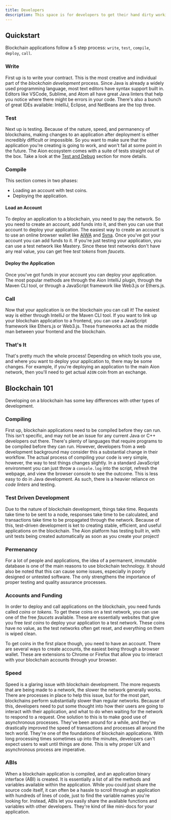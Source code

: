 ```yaml
---
title: Developers
description: This space is for developers to get their hand dirty working on the Aion network. These pages contain code example, API references, and workflow tutorials for the various parts of the ecosystem. If you're new to blockchain programming and want to get involved, then this is the place to be. If you're looking for more general information about the blockchain ecosystem and how you can incorporate it into your project, you should check out one of the other sections.
---
```


## Quickstart

Blockchain applications follow a 5 step process: `write`, `test`, `compile`, `deploy`, `call`.

### Write

First up is to write your contract. This is the most creative and individual part of the _blockchain development_ process. Since Java is already a widely used programming language, most text editors have syntax support built in. Editors like VSCode, Sublime, and Atom all have great Java linters that help you notice where there might be errors in your code. There's also a bunch of great IDEs available: IntelliJ, Eclipse, and NetBeans are the top three.

### Test

Next up is testing. Because of the nature, speed, and permanency of blockchains, making changes to an application after deployment is either incredibly difficult or impossible. So you want to make sure that the application you're creating is going to work, and won't fail at some point in the future. The Aion ecosystem comes with a suite of tests straight out of the box. Take a look at the [Test and Debug](/developers/test-and-debug) section for more details.

### Compile

This section comes in two phases:

- Loading an account with test coins.
- Deploying the application.

#### Load an Account

To deploy an application to a blockchain, you need to pay the network. So you need to create an account, add funds into it, and then you can use that account to deploy your application. The easiest way to create an account is to use an online browser wallet like [AIWA](/developers/tools/wallets) and [Syna](/developers/tools/wallets). Once you've got your account you can add funds to it. If you're just testing your application, you can use a test network like Mastery. Since these
test networks don't have any real value, you can get free _test tokens_ from _faucets_.

#### Deploy the Application

Once you've got funds in your account you can deploy your application. The most popular methods are through the Aion IntelliJ plugin, through the Maven CLI tool, or through a JavaScript framework like Web3.js or Ethers.js.

### Call

Now that your application is on the blockchain you can call it! The easiest way is either through IntelliJ or the Maven CLI tool. If you want to link up your blockchain application to a frontend, you can use a JavaScript framework like Ethers.js or Web3.js. These frameworks act as the middle man between your frontend and the blockchain.

### That's It

That's pretty much the whole process! Depending on which tools you use, and where you want to deploy your application to, there may be some changes. For example, if you're deploying an application to the main Aion network, then you'll need to get actual `AION` coin from an exchange.

## Blockchain 101

Developing on a blockchain has some key differences with other types of development.

### Compiling

First up, blockchain applications need to be compiled before they can run. This isn't specific, and may not be an issue for any current Java or C++ developers out there. There's plenty of languages that require programs to be compiled before they can run. However, developers from a web development background may consider this a substantial change in their workflow. The actual process of compiling your code is very simple, however, the way to test things changes slightly. In a standard
JavaScript environment you can just throw a `console.log` into the script, refresh the webpage, and view the browser console to see the outcome. This is less easy to do in Java development. As such, there is a heavier reliance on _code linters_ and testing.

### Test Driven Development

Due to the nature of blockchain development, things take time. Requests take time to be sent to a node, responses take time to be calculated, and transactions take time to be propagated through the network. Because of this, test-driven development is ket to creating stable, efficient, and useful applications on the blockchain. The Aion platform has testing built in, with unit tests being created automatically as soon as you create your project!

### Permenancy

For a lot of people and applications, the idea of a permanent, immutable database is one of the main reasons to use blockchain technology. It should also be noted that this can cause some issues, especially in poorly designed or untested software. The only strengthens the importance of proper testing and quality assurance processes.

### Accounts and Funding

In order to deploy and call applications on the blockchain, you need funds called _coins_ or _tokens_. To get these coins on a test network, you can use one of the free _faucets_ available. These are essentially websites that give you free _test coins_ to deploy your application to a test network. These coins have no value, as the test networks often get reset, and everything on them is wiped clean. 

To get coins in the first place though, you need to have an account. There are several ways to create accounts, the easiest being through a browser wallet. These are extensions to Chrome or Firefox that allow you to interact with your blockchain accounts through your browser.

### Speed

Speed is a glaring issue with blockchain development. The more requests that are being made to a network, the slower the network generally works. There are processes in place to help this issue, but for the most part, blockchains perform substantially slower than regular networks. Because of this, developers need to put some thought into how their users are going to interact with their application, and what to do when waiting for the network to respond to a request. One solution to
this is to make good use of asynchronous processes. They've been around for a while, and they've drastically improved the speed of transactions and processes all around the tech world. They're one of the foundations of blockchain applications. With long processing times sometimes up into the minutes, developers can't expect users to wait until things are done. This is why proper UX and asynchronous process are imperative.

### ABIs

When a blockchain application is compiled, and an application binary interface (ABI) is created. It is essentially a list of all the methods and variables available within the application. While you could just share the source code itself, it can often be a hassle to scroll through an application with hundreds of lines of code, just to find the variable names you're looking for. Instead, ABIs let you easily share the available functions and variables with other developers. They're kind of like mini-docs for your application.
